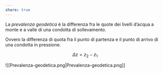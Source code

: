```yaml
---
share: true
---
```

La *prevalenza geodetica* è la differenza fra le quote dei livelli d’acqua a monte e a valle di una condotta di sollevamento.

Ovvero la differenza di quota fra il punto di partenza e il punto di arrivo di una condotta in pressione.

$$\Delta z = z_2-z_1$$

![[Prevalenza-geodetica.png|Prevalenza-geodetica.png]]